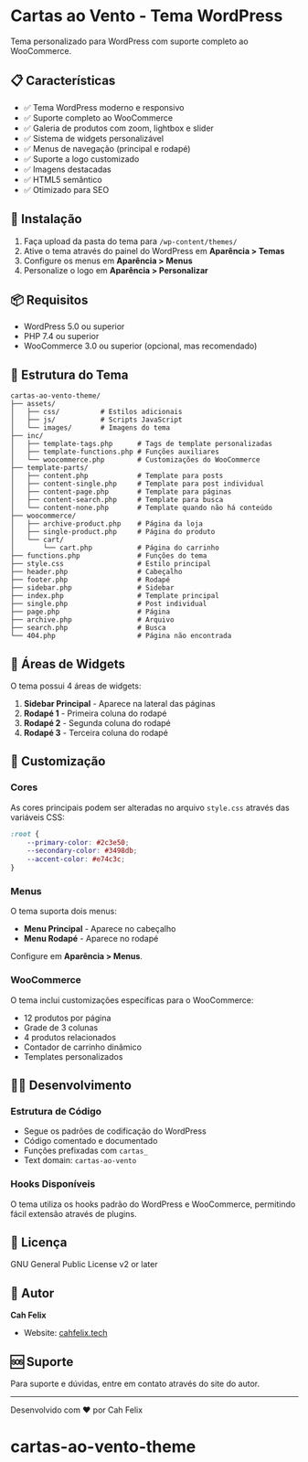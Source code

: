 # Cartas ao Vento - Tema WordPress

Tema personalizado para WordPress com suporte completo ao WooCommerce.

## 📋 Características

- ✅ Tema WordPress moderno e responsivo
- ✅ Suporte completo ao WooCommerce
- ✅ Galeria de produtos com zoom, lightbox e slider
- ✅ Sistema de widgets personalizável
- ✅ Menus de navegação (principal e rodapé)
- ✅ Suporte a logo customizado
- ✅ Imagens destacadas
- ✅ HTML5 semântico
- ✅ Otimizado para SEO

## 🚀 Instalação

1. Faça upload da pasta do tema para `/wp-content/themes/`
2. Ative o tema através do painel do WordPress em **Aparência > Temas**
3. Configure os menus em **Aparência > Menus**
4. Personalize o logo em **Aparência > Personalizar**

## 📦 Requisitos

- WordPress 5.0 ou superior
- PHP 7.4 ou superior
- WooCommerce 3.0 ou superior (opcional, mas recomendado)

## 🎨 Estrutura do Tema

```
cartas-ao-vento-theme/
├── assets/
│   ├── css/          # Estilos adicionais
│   ├── js/           # Scripts JavaScript
│   └── images/       # Imagens do tema
├── inc/
│   ├── template-tags.php      # Tags de template personalizadas
│   ├── template-functions.php # Funções auxiliares
│   └── woocommerce.php        # Customizações do WooCommerce
├── template-parts/
│   ├── content.php            # Template para posts
│   ├── content-single.php     # Template para post individual
│   ├── content-page.php       # Template para páginas
│   ├── content-search.php     # Template para busca
│   └── content-none.php       # Template quando não há conteúdo
├── woocommerce/
│   ├── archive-product.php    # Página da loja
│   ├── single-product.php     # Página do produto
│   └── cart/
│       └── cart.php           # Página do carrinho
├── functions.php              # Funções do tema
├── style.css                  # Estilo principal
├── header.php                 # Cabeçalho
├── footer.php                 # Rodapé
├── sidebar.php                # Sidebar
├── index.php                  # Template principal
├── single.php                 # Post individual
├── page.php                   # Página
├── archive.php                # Arquivo
├── search.php                 # Busca
└── 404.php                    # Página não encontrada
```

## 🎯 Áreas de Widgets

O tema possui 4 áreas de widgets:

1. **Sidebar Principal** - Aparece na lateral das páginas
2. **Rodapé 1** - Primeira coluna do rodapé
3. **Rodapé 2** - Segunda coluna do rodapé
4. **Rodapé 3** - Terceira coluna do rodapé

## 🔧 Customização

### Cores

As cores principais podem ser alteradas no arquivo `style.css` através das variáveis CSS:

```css
:root {
    --primary-color: #2c3e50;
    --secondary-color: #3498db;
    --accent-color: #e74c3c;
}
```

### Menus

O tema suporta dois menus:

- **Menu Principal** - Aparece no cabeçalho
- **Menu Rodapé** - Aparece no rodapé

Configure em **Aparência > Menus**.

### WooCommerce

O tema inclui customizações específicas para o WooCommerce:

- 12 produtos por página
- Grade de 3 colunas
- 4 produtos relacionados
- Contador de carrinho dinâmico
- Templates personalizados

## 👨‍💻 Desenvolvimento

### Estrutura de Código

- Segue os padrões de codificação do WordPress
- Código comentado e documentado
- Funções prefixadas com `cartas_`
- Text domain: `cartas-ao-vento`

### Hooks Disponíveis

O tema utiliza os hooks padrão do WordPress e WooCommerce, permitindo fácil extensão através de plugins.

## 📝 Licença

GNU General Public License v2 or later

## 👤 Autor

**Cah Felix**
- Website: [cahfelix.tech](https://cahfelix.tech)

## 🆘 Suporte

Para suporte e dúvidas, entre em contato através do site do autor.

---

Desenvolvido com ❤️ por Cah Felix

# cartas-ao-vento-theme
